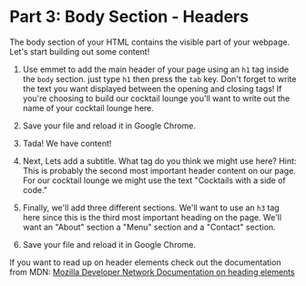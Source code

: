 # Part 3: Body Section - Headers

The body section of your HTML contains the visible part of your webpage.  Let's start building out some content!

1. Use emmet to add the main header of your page using an `h1` tag inside the `body` section. just type `h1` then press the `tab` key. Don't forget to write the text you want displayed between the opening and closing tags!  If you're choosing to build our cocktail lounge you'll want to write out the name of your cocktail lounge here.

2. Save your file and reload it in Google Chrome.

3. Tada! We have content!

4. Next, Lets add a subtitle.  What tag do you think we might use here? Hint: This is probably the second most important header content on our page. For our cocktail lounge we might use the text "Cocktails with a side of code." 

5. Finally, we'll add three different sections.  We'll want to use an `h3` tag here since this is the third most important heading on the page.  We'll want an "About" section a "Menu" section and a "Contact" section.

6. Save your file and reload it in Google Chrome.

If you want to read up on header elements check out the documentation from MDN:
[Mozilla Developer Network Documentation on heading elements](https://developer.mozilla.org/en-US/docs/Web/HTML/Element/Heading_Elements)


